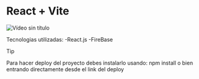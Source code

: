 # React + Vite
![Vídeo sin título](https://github.com/cirogiorgini/ChicThreads/assets/134256693/62b36057-0e6f-4167-825d-7e764ba0d65c)


Tecnologias utilizadas:
 -React.js
 -FireBase
>[!TIP]
>Para hacer deploy del proyecto debes instalarlo usando: npm install
>o bien entrando directamente desde el link del deploy  
